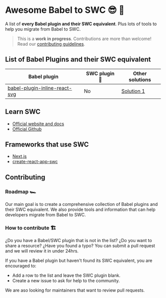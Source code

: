 # Awesome Babel to SWC 😎 :crab:

A list of **every Babel plugin and their SWC equivalent**. Plus lots of tools to help you migrate from Babel to SWC.

> This is a **work in progress**. Contributions are more than welcome! Read our [contributing guidelines](#contributing).

## List of Babel Plugins and their SWC equivalent


 Babel plugin | SWC plugin :crab: | Other solutions
-|-|-
[babel-plugin-inline-react-svg](https://www.npmjs.com/package/babel-plugin-inline-react-svg) | No | [Solution 1](https://github.com/vercel/next.js/discussions/33161)

## Learn SWC

- [Official website and docs](https://swc.rs/)
- [Official Github](https://github.com/swc-project/swc)

## Frameworks that use SWC

- [Next.js](https://nextjs.org/)
- [create-react-app-swc](https://github.com/pradel/create-react-app-swc)

## Contributing

### Roadmap 🏎️

Our main goal is to create a comprehensive collection of Babel plugins and their SWC equivalent.
We also provide tools and information that can help developers migrate from Babel to SWC.

### How to contribute 🏗️

¿Do you have a Babel/SWC plugin that is not in the list? ¿Do you want to share a resource? ¿Have you found a typo? You can submit a pull request and we will review it in under 24hrs.

If you have a Babel plugin but haven't found its SWC equivalent, you are encouraged to:

- Add a row to the list and leave the SWC plugin blank.
- Create a new issue to ask for help to the community.

We are aso looking for maintainers that want to review pull requests.
